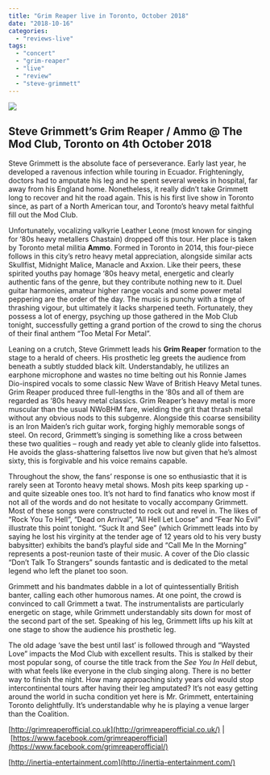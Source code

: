 ```yaml
---
title: "Grim Reaper live in Toronto, October 2018"
date: "2018-10-16"
categories: 
  - "reviews-live"
tags: 
  - "concert"
  - "grim-reaper"
  - "live"
  - "review"
  - "steve-grimmett"
---
```


![](https://res.cloudinary.com/dy8mxogvn/image/upload/v1542510531/Grim-Reaper-in-Toronto_lgibtd.jpg)

## Steve Grimmett’s Grim Reaper / Ammo @ The Mod Club, Toronto on 4th October 2018

Steve Grimmett is the absolute face of perseverance. Early last year, he developed a ravenous infection while touring in Ecuador. Frighteningly, doctors had to amputate his leg and he spent several weeks in hospital, far away from his England home. Nonetheless, it really didn’t take Grimmett long to recover and hit the road again. This is his first live show in Toronto since, as part of a North American tour, and Toronto’s heavy metal faithful fill out the Mod Club.

Unfortunately, vocalizing valkyrie Leather Leone (most known for singing for ‘80s heavy metallers Chastain) dropped off this tour. Her place is taken by Toronto metal militia **Ammo**. Formed in Toronto in 2014, this four-piece follows in this city’s retro heavy metal appreciation, alongside similar acts Skullfist, Midnight Malice, Manacle and Axxion. Like their peers, these spirited youths pay homage ‘80s heavy metal, energetic and clearly authentic fans of the genre, but they contribute nothing new to it. Duel guitar harmonies, amateur higher range vocals and some power metal peppering are the order of the day. The music is punchy with a tinge of thrashing vigour, but ultimately it lacks sharpened teeth. Fortunately, they possess a lot of energy, psyching up those gathered in the Mob Club tonight, successfully getting a grand portion of the crowd to sing the chorus of their final anthem “Too Metal For Metal”.

Leaning on a crutch, Steve Grimmett leads his **Grim Reaper** formation to the stage to a herald of cheers. His prosthetic leg greets the audience from beneath a subtly studded black kilt. Understandably, he utilizes an earphone microphone and wastes no time belting out his Ronnie James Dio-inspired vocals to some classic New Wave of British Heavy Metal tunes. Grim Reaper produced three full-lengths in the ‘80s and all of them are regarded as ‘80s heavy metal classics. Grim Reaper’s heavy metal is more muscular than the usual NWoBHM fare, wielding the grit that thrash metal without any obvious nods to this subgenre. Alongside this coarse sensibility is an Iron Maiden’s rich guitar work, forging highly memorable songs of steel. On record, Grimmett’s singing is something like a cross between these two qualities – rough and ready yet able to cleanly glide into falsettos. He avoids the glass-shattering falsettos live now but given that he’s almost sixty, this is forgivable and his voice remains capable.

Throughout the show, the fans’ response is one so enthusiastic that it is rarely seen at Toronto heavy metal shows. Mosh pits keep sparking up - and quite sizeable ones too. It’s not hard to find fanatics who know most if not all of the words and do not hesitate to vocally accompany Grimmett. Most of these songs were constructed to rock out and revel in. The likes of “Rock You To Hell”, “Dead on Arrival”, “All Hell Let Loose” and “Fear No Evil” illustrate this point tonight. “Suck It and See” (which Grimmett leads into by saying he lost his virginity at the tender age of 12 years old to his very busty babysitter) exhibits the band’s playful side and “Call Me In the Morning” represents a post-reunion taste of their music. A cover of the Dio classic “Don’t Talk To Strangers” sounds fantastic and is dedicated to the metal legend who left the planet too soon.

Grimmett and his bandmates dabble in a lot of quintessentially British banter, calling each other humorous names. At one point, the crowd is convinced to call Grimmett a twat. The instrumentalists are particularly energetic on stage, while Grimmett understandably sits down for most of the second part of the set. Speaking of his leg, Grimmett lifts up his kilt at one stage to show the audience his prosthetic leg.

The old adage ‘save the best until last’ is followed through and “Waysted Love” impacts the Mod Club with excellent results. This is stalked by their most popular song, of course the title track from the _See You In Hell_ debut, with what feels like everyone in the club singing along. There is no better way to finish the night. How many approaching sixty years old would stop intercontinental tours after having their leg amputated? It’s not easy getting around the world in sucha condition yet here is Mr. Grimmett, entertaining Toronto delightfully. It’s understandable why he is playing a venue larger than the Coalition.

[http://grimreaperofficial.co.uk](http://grimreaperofficial.co.uk/) | [https://www.facebook.com/grimreaperofficial](https://www.facebook.com/grimreaperofficial/)

[http://inertia-entertainment.com](http://inertia-entertainment.com/)
